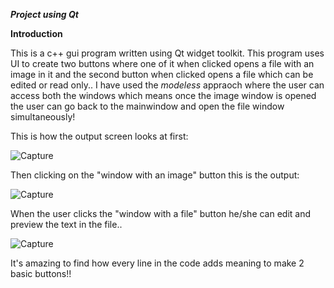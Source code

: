 ***Project using Qt***

__Introduction__

This is a c++ gui program written using Qt widget toolkit.
This program uses UI to create two buttons where one of it when clicked opens a file with an image in it and the second button when clicked opens a file which can be edited or read only..
I have used the _modeless_ appraoch where the user can access both the windows which means once the image window is opened the user can go back to the mainwindow and open the file window simultaneously!

This is how the output screen looks at first:

![Capture](https://user-images.githubusercontent.com/49741335/122614838-0828b980-d0a5-11eb-916a-61c7fcf07ce8.PNG)

Then clicking on the "window with an image" button this is the output:

![Capture](https://user-images.githubusercontent.com/49741335/122615707-99e4f680-d0a6-11eb-81ed-e8115209bbb3.PNG)

When the user clicks the "window with a file" button he/she can edit and preview the text in the file..

![Capture](https://user-images.githubusercontent.com/49741335/122616154-7a9a9900-d0a7-11eb-8f81-e90c8b4c1c80.PNG)

It's amazing to find how every line in the code adds meaning to make 2 basic buttons!!
